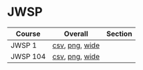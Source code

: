 # JWSP

| Course | Overall | Section |
| ------ | ------- | ------- |
| JWSP 1 | [csv](https://github.com/UCSD-Historical-Enrollment-Data/2025Fall/blob/main/overall/JWSP%201.csv), [png](https://raw.githubusercontent.com/UCSD-Historical-Enrollment-Data/2025Fall/main/plot_overall/JWSP%201.png), [wide](https://raw.githubusercontent.com/UCSD-Historical-Enrollment-Data/2025Fall/main/plot_overall_wide/JWSP%201.png) |  |
| JWSP 104 | [csv](https://github.com/UCSD-Historical-Enrollment-Data/2025Fall/blob/main/overall/JWSP%20104.csv), [png](https://raw.githubusercontent.com/UCSD-Historical-Enrollment-Data/2025Fall/main/plot_overall/JWSP%20104.png), [wide](https://raw.githubusercontent.com/UCSD-Historical-Enrollment-Data/2025Fall/main/plot_overall_wide/JWSP%20104.png) |  |
